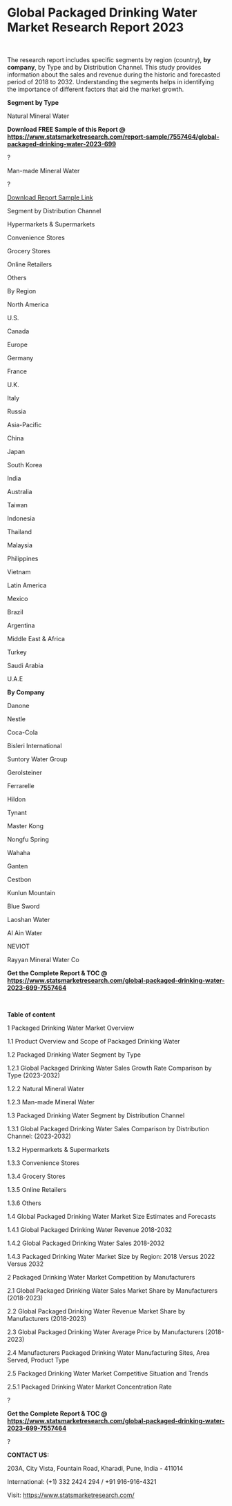 <h1>Global Packaged Drinking Water Market Research Report 2023</h1><br/><p>The research report includes specific segments by region (country), <strong>by company</strong>, by Type and by Distribution Channel. This study provides information about the sales and revenue during the historic and forecasted period of 2018 to 2032. Understanding the segments helps in identifying the importance of different factors that aid the market growth.</p>
 
 
 
 <p><strong>Segment by Type</strong></p>
 
 
 
 <p>Natural Mineral Water</p>
 
 
 
 <div><b>Download FREE Sample of this Report @ <a href="https://www.statsmarketresearch.com/download-free-sample/7557464/global-packaged-drinking-water-2023-699">https://www.statsmarketresearch.com/report-sample/7557464/global-packaged-drinking-water-2023-699</a></b></div>
 
 
 
 <p>? </p>
 
 
 
 <p>Man-made Mineral Water</p>
 
 
 
 <p>? </p>
 
 
 
 <p><a href="https://www.statsmarketresearch.com/download-free-sample/7557464/global-packaged-drinking-water-2023-699">Download Report Sample Link</a></p>
 
 
 
 <p>Segment by Distribution Channel</p>
 
 
 
 <p>Hypermarkets & Supermarkets</p>
 
 
 
 <p>Convenience Stores</p>
 
 
 
 <p>Grocery Stores</p>
 
 
 
 <p>Online Retailers</p>
 
 
 
 <p>Others</p>
 
 
 
 <p>By Region</p>
 
 
 
 <p>North America</p>
 
 
 
 <p>U.S.</p>
 
 
 
 <p>Canada</p>
 
 
 
 <p>Europe</p>
 
 
 
 <p>Germany</p>
 
 
 
 <p>France</p>
 
 
 
 <p>U.K.</p>
 
 
 
 <p>Italy</p>
 
 
 
 <p>Russia</p>
 
 
 
 <p>Asia-Pacific</p>
 
 
 
 <p>China</p>
 
 
 
 <p>Japan</p>
 
 
 
 <p>South Korea</p>
 
 
 
 <p>India</p>
 
 
 
 <p>Australia</p>
 
 
 
 <p>Taiwan</p>
 
 
 
 <p>Indonesia</p>
 
 
 
 <p>Thailand</p>
 
 
 
 <p>Malaysia</p>
 
 
 
 <p>Philippines</p>
 
 
 
 <p>Vietnam</p>
 
 
 
 <p>Latin America</p>
 
 
 
 <p>Mexico</p>
 
 
 
 <p>Brazil</p>
 
 
 
 <p>Argentina</p>
 
 
 
 <p>Middle East & Africa</p>
 
 
 
 <p>Turkey</p>
 
 
 
 <p>Saudi Arabia</p>
 
 
 
 <p>U.A.E</p>
 
 
 
 <p><strong>By Company</strong></p>
 
 
 
 <p>Danone</p>
 
 
 
 <p>Nestle</p>
 
 
 
 <p>Coca-Cola</p>
 
 
 
 <p>Bisleri International</p>
 
 
 
 <p>Suntory Water Group</p>
 
 
 
 <p>Gerolsteiner</p>
 
 
 
 <p>Ferrarelle</p>
 
 
 
 <p>Hildon</p>
 
 
 
 <p>Tynant</p>
 
 
 
 <p>Master Kong</p>
 
 
 
 <p>Nongfu Spring</p>
 
 
 
 <p>Wahaha</p>
 
 
 
 <p>Ganten</p>
 
 
 
 <p>Cestbon</p>
 
 
 
 <p>Kunlun Mountain</p>
 
 
 
 <p>Blue Sword</p>
 
 
 
 <p>Laoshan Water</p>
 
 
 
 <p>Al Ain Water</p>
 
 
 
 <p>NEVIOT</p>
 
 
 
 <p>Rayyan Mineral Water Co</p>
 
 
 
 <div><b>Get the Complete Report & TOC @ <a href="https://www.statsmarketresearch.com/global-packaged-drinking-water-2023-699-7557464">https://www.statsmarketresearch.com/global-packaged-drinking-water-2023-699-7557464</a></b></div>
 
 
 
 <p><br />
 
 <b>Table of content</b></p>
 
 
 
 <p>1 Packaged Drinking Water Market Overview<br />
 
 1.1 Product Overview and Scope of Packaged Drinking Water<br />
 
 1.2 Packaged Drinking Water Segment by Type<br />
 
 1.2.1 Global Packaged Drinking Water Sales Growth Rate Comparison by Type (2023-2032)<br />
 
 1.2.2 Natural Mineral Water<br />
 
 1.2.3 Man-made Mineral Water<br />
 
 1.3 Packaged Drinking Water Segment by Distribution Channel<br />
 
 1.3.1 Global Packaged Drinking Water Sales Comparison by Distribution Channel: (2023-2032)<br />
 
 1.3.2 Hypermarkets & Supermarkets<br />
 
 1.3.3 Convenience Stores<br />
 
 1.3.4 Grocery Stores<br />
 
 1.3.5 Online Retailers<br />
 
 1.3.6 Others<br />
 
 1.4 Global Packaged Drinking Water Market Size Estimates and Forecasts<br />
 
 1.4.1 Global Packaged Drinking Water Revenue 2018-2032<br />
 
 1.4.2 Global Packaged Drinking Water Sales 2018-2032<br />
 
 1.4.3 Packaged Drinking Water Market Size by Region: 2018 Versus 2022 Versus 2032<br />
 
 2 Packaged Drinking Water Market Competition by Manufacturers<br />
 
 2.1 Global Packaged Drinking Water Sales Market Share by Manufacturers (2018-2023)<br />
 
 2.2 Global Packaged Drinking Water Revenue Market Share by Manufacturers (2018-2023)<br />
 
 2.3 Global Packaged Drinking Water Average Price by Manufacturers (2018-2023)<br />
 
 2.4 Manufacturers Packaged Drinking Water Manufacturing Sites, Area Served, Product Type<br />
 
 2.5 Packaged Drinking Water Market Competitive Situation and Trends<br />
 
 2.5.1 Packaged Drinking Water Market Concentration Rate<br />
 
 ? </p>
 
 
 
 <div><b>Get the Complete Report & TOC @ <a href="https://www.statsmarketresearch.com/global-packaged-drinking-water-2023-699-7557464">https://www.statsmarketresearch.com/global-packaged-drinking-water-2023-699-7557464</a></b></div>
 
 
 
 <p>? </p>
 
 
 
 <p><b>CONTACT US:</b><br />
 
 203A, City Vista, Fountain Road, Kharadi, Pune, India - 411014<br />
 
 International: (+1) 332 2424 294 / +91 916-916-4321<br />
 
 Visit: <a href="https://www.statsmarketresearch.com/">https://www.statsmarketresearch.com/</a></p>